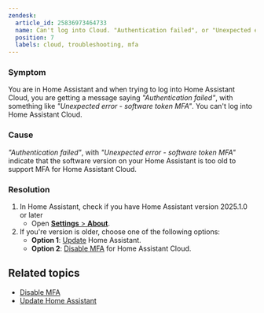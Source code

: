 ```yaml
---
zendesk:
  article_id: 25836973464733
  name: Can't log into Cloud. "Authentication failed", or "Unexpected error - software token MFA"
  position: 7
  labels: cloud, troubleshooting, mfa
---
```


### Symptom

You are in Home Assistant and when trying to log into Home Assistant Cloud, you are getting a message saying  _"Authentication failed"_, with something like _"Unexpected error - software token MFA"_. You can't log into Home Assistant Cloud.

### Cause

_"Authentication failed"_, with _"Unexpected error - software token MFA"_ indicate that the software version on your Home Assistant is too old to support MFA for Home Assistant Cloud.

### Resolution

1. In Home Assistant, check if you have Home Assistant version 2025.1.0 or later
   - Open [**Settings** > **About**](https://my.home-assistant.io/redirect/info/).
2. If you're version is older, choose one of the following options:
   - **Option 1**: [Update](https://www.home-assistant.io/common-tasks/os/#updating-home-assistant) Home Assistant.
   - **Option 2**: [Disable MFA](https://support.nabucasa.com/hc/en-us/articles/25807025727005) for Home Assistant Cloud.

## Related topics

- [Disable MFA](https://support.nabucasa.com/hc/en-us/articles/25807025727005)
- [Update Home Assistant](https://www.home-assistant.io/common-tasks/os/#updating-home-assistant)